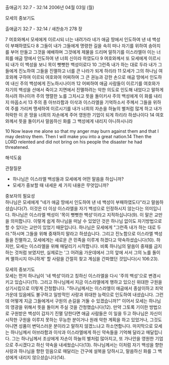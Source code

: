 출애굽기 32:7 - 32:14 
2006년 04월 03일 (월)

모세의 중보기도



출애굽기 32:7 - 32:14 / 새찬송가 278 장


7 여호와께서 모세에게 이르시되 너는 내려가라 네가 애굽 땅에서 인도하여 낸 네 백성이 부패하였도다 8 그들이 내가 그들에게 명령한 길을 속히 떠나 자기를 위하여 송아지를 부어 만들고 그것을 예배하며 그것에게 제물을 드리며 말하기를 이스라엘아 이는 너희를 애굽 땅에서 인도하여 낸 너희 신이라 하였도다 9 여호와께서 또 모세에게 이르시되 내가 이 백성을 보니 목이 뻣뻣한 백성이로다 10 그런즉 내가 하는 대로 두라 내가 그들에게 진노하여 그들을 진멸하고 너를 큰 나라가 되게 하리라 11 모세가 그의 하나님 여호와께 구하여 이르되 여호와여 어찌하여 그 큰 권능과 강한 손으로 애굽 땅에서 인도하여 내신 주의 백성에게 진노하시나이까 12 어찌하여 애굽 사람들이 이르기를 여호와가 자기의 백성을 산에서 죽이고 지면에서 진멸하려는 악한 의도로 인도해 내었다고 말하게 하시려 하나이까 주의 맹렬한 노를 그치시고 뜻을 돌이키사 주의 백성에게 이 화를 내리지 마옵소서 13 주의 종 아브라함과 이삭과 이스라엘을 기억하소서 주께서 그들을 위하여 주를 가리켜 맹세하여 이르시기를 내가 너희의 자손을 하늘의 별처럼 많게 하고 내가 허락한 이 온 땅을 너희의 자손에게 주어 영원한 기업이 되게 하리라 하셨나이다 14 여호와께서 뜻을 돌이키사 말씀하신 화를 그 백성에게 내리지 아니하시니라  

10   Now leave me alone so that my anger may burn against them and that I may destroy them. Then I will make you into a great nation.14   Then the LORD relented and did not bring on his people the disaster he had threatened.

해석도움





관찰질문
- 하나님은 이스라엘 백성들과 모세에게 어떤 말씀을 하십니까?
- 모세가 중보할 때 내세운 세 가지 내용은 무엇입니까?  


중보자의 필요성  
하나님은 모세에게 "네가 애굽 땅에서 인도하여 낸 네 백성이 부패하였도다"라고 말씀하셨습니다(7). 이것은 더 이상 이스라엘을 자기 백성으로 인정하시지 않는다는 의미입니다. 하나님은 이스라엘 백성이 '목이 뻣뻣한 백성'이라고 지적하십니다(9). 이 말은 교만을 의미합니다. 이렇게 쉽게 하나님을 떠날 수 있었던 것은 하나님 없이도 자기방법으로 할 수 있다는 교만이 있었기 때문입니다. 하나님은 모세에게 "그런즉 내가 하는 대로 두라."하시며 그들을 위해 중재하지 말라고 하셨습니다. 그리고 진노함으로 이스라엘 백성들을 진멸하고, 모세에게는 새로운 큰 민족을 이루게 하겠다고 약속하셨습니다(10). 하지만, 모세는 이스라엘을 위해 매달리기 시작합니다. 비록 하나님의 말씀이 중재를 금지하는 것처럼 보였지만, 실제로는 '그 어려움 가운데에서 그의 앞에 서서 그의 노를 돌이켜 멸하시지 아니하게' 할 사람을 간절히 찾고 계심을 간파했던 것입니다(시 106:23).  

모세의 중보기도  
모세는 먼저 하나님이  '네 백성'이라고 칭하신 이스라엘을 다시 '주의 백성'으로 변경시키고 있습니다(11). 그리고 하나님께서 지금 이스라엘에게 행하고 있으신 위대한 구원을 상기시킴으로 이렇게 간청합니다. "하나님께서는 이스라엘이 애굽에서 종살이하고 죄악 가운데 있음에도 불구하고 일방적인 사랑과 위대한 능력으로 인도하여 내셨습니다. 그런데 어떻게 지금 그들에게서 구원의 손길을 거둘 수 있겠습니까?" 이어서 모세는 하나님의 영광을 위해서 뜻을 돌이켜 주실 것을 간청했습니다(12). 만약 그토록 기이한 방법으로 구원받은 백성이 갑자기 진멸 당한다면 애굽 사람들은 이 일을 두고 하나님은 자신이 시작한 구원을 이루지 못하는 무능한 분이거나 원래 악한 계획을 하고 있었거나, 그것도 아니면 성품이 변덕스러운 분이라고 말하지 않겠느냐고 하소연합니다. 마지막으로 모세는 하나님께서 아브라함과 이삭과 이스라엘에게 하신 약속들을 기억해 달라고 매달립니다. 그는 하나님께서 조상에게 자손이 하늘의 별처럼 많아지고, 또 가나안을  영원한 기업으로 주시겠다고 하신 약속을 내세웠습니다(13). 하나님께서는 이처럼 자기 백성을 향한 사랑과 하나님을 향한 믿음으로 매달리는 간구에 설복을 당하시고, 말씀하신 화를 그 백성에게 내리지 않으셨습니다(14).